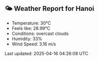 <!-- WEATHER-START -->
## 🌤 Weather Report for Hanoi

- Temperature: 30°C
- Feels like: 28.99°C
- Conditions: overcast clouds
- Humidity: 33%
- Wind Speed: 3.16 m/s

Last updated: 2025-04-16 04:26:08 UTC
<!-- WEATHER-END -->
